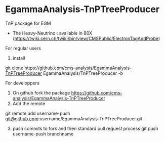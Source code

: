 # EgammaAnalysis-TnPTreeProducer
TnP package for EGM

* The <branchVersion>
  Heavy-Neutrino : available in 80X (https://twiki.cern.ch/twiki/bin/view/CMSPublic/ElectronTagAndProbe)

For regular users
1. install

git clone https://github.com/cms-analysis/EgammaAnalysis-TnPTreeProducer EgammaAnalysis/TnPTreeProducer -b <branchVersion>


For developpers
1. On github fork the package https://github.com/cms-analysis/EgammaAnalysis-TnPTreeProducer 
2. Add the remote 

git remote add username-push git@github.com:username/EgammaAnalysis-TnPTreeProducer.git

3. push commits to fork and then standard pull request process
git push username-push branchname
